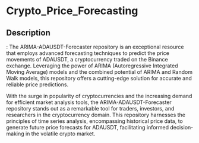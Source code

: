 # Crypto_Price_Forecasting
<h2>Description</h2>:
The ARIMA-ADAUSDT-Forecaster repository is an exceptional resource that employs advanced forecasting techniques to predict the price movements of ADAUSDT, a cryptocurrency traded on the Binance exchange. Leveraging the power of ARIMA (Autoregressive Integrated Moving Average) models and the combined potential of ARIMA and Random Walk models, this repository offers a cutting-edge solution for accurate and reliable price predictions.

With the surge in popularity of cryptocurrencies and the increasing demand for efficient market analysis tools, the ARIMA-ADAUSDT-Forecaster repository stands out as a remarkable tool for traders, investors, and researchers in the cryptocurrency domain. This repository harnesses the principles of time series analysis, encompassing historical price data, to generate future price forecasts for ADAUSDT, facilitating informed decision-making in the volatile crypto market.
